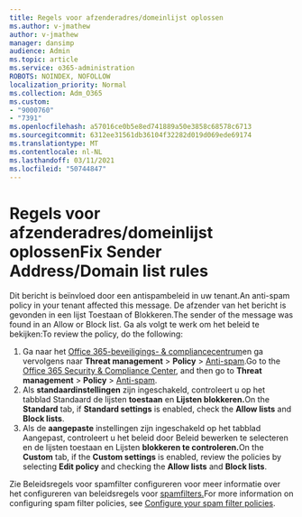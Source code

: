 ```yaml
---
title: Regels voor afzenderadres/domeinlijst oplossen
ms.author: v-jmathew
author: v-jmathew
manager: dansimp
audience: Admin
ms.topic: article
ms.service: o365-administration
ROBOTS: NOINDEX, NOFOLLOW
localization_priority: Normal
ms.collection: Adm_O365
ms.custom:
- "9000760"
- "7391"
ms.openlocfilehash: a57016ce0b5e8ed741889a50e3858c68578c6713
ms.sourcegitcommit: 6312ee31561db36104f32282d019d069ede69174
ms.translationtype: MT
ms.contentlocale: nl-NL
ms.lasthandoff: 03/11/2021
ms.locfileid: "50744847"
---
```

# <a name="fix-sender-addressdomain-list-rules"></a><span data-ttu-id="2b526-102">Regels voor afzenderadres/domeinlijst oplossen</span><span class="sxs-lookup"><span data-stu-id="2b526-102">Fix Sender Address/Domain list rules</span></span>

<span data-ttu-id="2b526-103">Dit bericht is beïnvloed door een antispambeleid in uw tenant.</span><span class="sxs-lookup"><span data-stu-id="2b526-103">An anti-spam policy in your tenant affected this message.</span></span> <span data-ttu-id="2b526-104">De afzender van het bericht is gevonden in een lijst Toestaan of Blokkeren.</span><span class="sxs-lookup"><span data-stu-id="2b526-104">The sender of the message was found in an Allow or Block list.</span></span> <span data-ttu-id="2b526-105">Ga als volgt te werk om het beleid te bekijken:</span><span class="sxs-lookup"><span data-stu-id="2b526-105">To review the policy, do the following:</span></span>

1. <span data-ttu-id="2b526-106">Ga naar het [Office 365-beveiligings- & compliancecentrum](https://go.microsoft.com/fwlink/p/?linkid=2077143)en ga vervolgens naar **Threat management**  >  **Policy**  >  [Anti-spam](https://go.microsoft.com/fwlink/?linkid=2101518).</span><span class="sxs-lookup"><span data-stu-id="2b526-106">Go to the [Office 365 Security & Compliance Center](https://go.microsoft.com/fwlink/p/?linkid=2077143), and then go to **Threat management** > **Policy** > [Anti-spam](https://go.microsoft.com/fwlink/?linkid=2101518).</span></span>
2. <span data-ttu-id="2b526-107">Als **standaardinstellingen** zijn  ingeschakeld, controleert u op het tabblad Standaard de lijsten **toestaan** en **Lijsten blokkeren.**</span><span class="sxs-lookup"><span data-stu-id="2b526-107">On the **Standard** tab, if **Standard settings** is enabled, check the **Allow lists** and **Block lists**.</span></span>
3. <span data-ttu-id="2b526-108">Als de **aangepaste** instellingen  zijn ingeschakeld op het tabblad  Aangepast, controleert  u het beleid door Beleid bewerken te selecteren en de lijsten toestaan en Lijsten **blokkeren te controleren.**</span><span class="sxs-lookup"><span data-stu-id="2b526-108">On the **Custom** tab, if the **Custom settings** is enabled, review the policies by selecting **Edit policy** and checking the **Allow lists** and **Block lists**.</span></span>

<span data-ttu-id="2b526-109">Zie Beleidsregels voor spamfilter configureren voor meer informatie over het configureren van beleidsregels voor [spamfilters.](https://go.microsoft.com/fwlink/?linkid=2101431)</span><span class="sxs-lookup"><span data-stu-id="2b526-109">For more information on configuring spam filter policies, see [Configure your spam filter policies](https://go.microsoft.com/fwlink/?linkid=2101431).</span></span>
